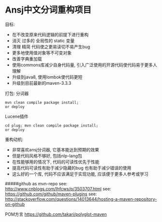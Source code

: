 Ansj中文分词重构项目
==================
目标: 
* 在不改变原来代码逻辑的前提下进行重构
* 消灭 过多的 全局性的 static 变量
* 清理 精简 代码使之更易读切不易产生bug
* 更多地使用值对象等不可变对象
* 改善字典重加载
* 使用commons库减少自身代码量, 引入广泛使用的开源代码使代码易于更多人理解
* 升级到java8, 使用lombok使代码更短
* 升级到目前最新的maven-3.3.3

打包:
分词器
    
    mvn clean compile package install;
    or deploy
    
Lucene插件

    cd plug; mvn clean compile package install;
    or deploy
    
重构动机:
* 非常喜欢ansj分词器, 它基本能达到预期的效果
* 但是代码风格不够好, 包括nlp-lang包
* 在性能够用的情况下, 代码的可读性优先于性能
* 提高代码可读性有助于减少隐藏的bug 也有助于减少错误的使用
* 这么好的一个库, 代码不应该满足于实现功能, 应该便于更多人参考或学习

#####github as mvn-repo
see: http://www.cnblogs.com/lhfcws/p/3503707.html
see: https://github.com/github/maven-plugins
see: http://stackoverflow.com/questions/14013644/hosting-a-maven-repository-on-github

POM方言 https://github.com/takari/polyglot-maven
